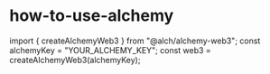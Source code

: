 # how-to-use-alchemy

import { createAlchemyWeb3 } from "@alch/alchemy-web3";
const alchemyKey = "YOUR_ALCHEMY_KEY";
const web3 = createAlchemyWeb3(alchemyKey);
